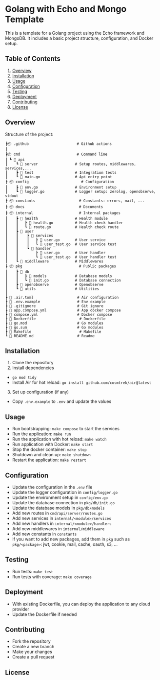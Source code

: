 # Golang with Echo and Mongo Template

This is a template for a Golang project using the Echo framework and MongoDB. It includes a basic project structure, configuration, and Docker setup.

## Table of Contents

1. [Overview](#overview)
2. [Installation](#installation)
3. [Usage](#usage)
4. [Configuration](#configuration)
5. [Testing](#testing)
6. [Deployment](#deployment)
7. [Contributing](#contributing)
8. [License](#license)

## Overview

Structure of the project:

```
┣📦 .github                      # Github actions
┃
┣📦 cmd                          # Command line
┃ ┗ 📂 api
┃    ┗ 📂 server                 # Setup routes, middlewares, services,...
┃    ┣ 📂 test                   # Integration tests
┃    ┗ 📜 main.go                # Api entry point
┣ 📦 config                        # Configuration
┃    ┣ 📜 env.go                 # Environment setup
┃    ┗ 📜 logger.go              # Logger setup: zerolog, openobserve, stdout
┣ 📦 constants                    # Constants: errors, mail, ...
┣ 📦 docs                         # Documents
┣ 📦 internal                     # Internal packages
┃    ┣ 📂 health                 # Health module
┃    ┃   ┣ 📜 health.go          # Health check handler
┃    ┃   ┗ 📜 route.go           # Health check route
┃    ┣ 📂 user
┃    ┃    ┣ 📂 services
┃    ┃    ┃   ┣ 📜 user.go       # User service
┃    ┃    ┃   ┗ 📜 user_test.go  # User service test
┃    ┃    ┗ 📂 handler
┃    ┃        ┣ 📜 user.go       # User handler
┃    ┃        ┗ 📜 user_test.go  # User handler test
┃    ┗ 📂 middlleware            # Middlewares
┣ 📦 pkg                          # Public packages
┃    ┣ 📂 db
┃    ┃   ┣ 📂 models             # Database models
┃    ┃   ┗ 📜 init.go            # Database connection
┃    ┣ 📂 openobserve            # Openobserve
┃    ┗ 📂 utils                  # Utilities
┃
┣ 📜 .air.toml                    # Air configuration
┣ 📜 .env.example                 # Env example
┣ 📜 .gitignore                   # Git ignore
┣ 📜 app.compose.yml              # App docker compose
┣ 📜 compose.yml                  # Docker compose
┣ 📜 Dockerfile                    # Dockerfile
┣ 📜 go.mod                       # Go modules
┣ 📜 go.sum                       # Go modules
┣ 📜 Makefile                      # Makefile
┗ 📜 README.md                    # Readme
```

## Installation

1. Clone the repository
2. Install dependencies
- `go mod tidy`
- Install Air for hot reload: `go install github.com/cosmtrek/air@latest`
3. Set up configuration (if any)
- Copy `.env.example` to `.env` and update the values

## Usage
- Run bootstrapping: `make compose` to start the services
- Run the application: `make run`
- Run the application with hot reload: `make watch`
- Run application with Docker: `make start`
- Stop the docker container: `make stop`
- Shutdown and clean up: `make shutdown`
- Restart the application: `make restart`

## Configuration

- Update the configuration in the `.env` file
- Update the logger configuration in `config/logger.go`
- Update the environment setup in `config/env.go`
- Update the database connection in `pkg/db/init.go`
- Update the database models in `pkg/db/models`
- Add new routes in `cmd/api/server/routes.go`
- Add new services in `internal/<module>/services`
- Add new handlers in `internal/<module>/handlers`
- Add new middlewares in `internal/middleware`
- Add new constants in `constants`
- If you want to add new packages, add them in `pkg` such as `pkg/<package>`: jwt, cookie, mail, cache, oauth, s3, ...

## Testing
- Run tests: `make test`
- Run tests with coverage: `make coverage`

## Deployment

- With existing Dockerfile, you can deploy the application to any cloud provider
- Update the Dockerfile if needed

## Contributing
- Fork the repository
- Create a new branch
- Make your changes
- Create a pull request

## License